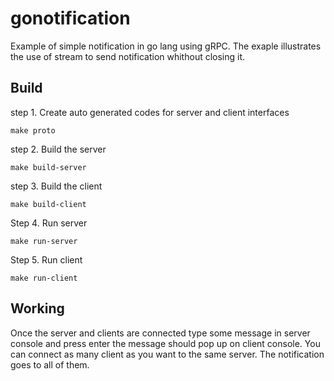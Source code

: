 # gonotification
Example of simple notification in go lang using gRPC. The exaple illustrates the use of stream to send notification whithout closing it.

## Build

step 1. Create auto generated codes for server and client interfaces
```
make proto
```

step 2. Build the server

```
make build-server
```

step 3. Build the client

```
make build-client
```

Step 4. Run server
```
make run-server
```

Step 5. Run client

```
make run-client
```

## Working
Once the server and clients are connected type some message in server console and press enter the message should pop up on client console. You can connect as many client as you want to the same server. The notification goes to all of them.
